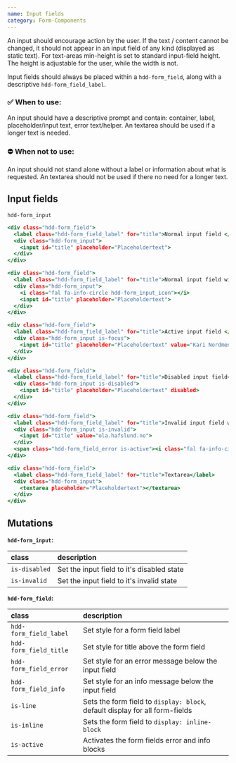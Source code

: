 ```yaml
---
name: Input fields
category: Form-Components
---
```


An input should encourage action by the user. If the text / content cannot be changed, it should not appear in an input field of any kind (displayed as static text). For text-areas min-height is set to standard input-field height. The height is adjustable for the user, while the width is not.

Input fields should always be placed within a `hdd-form_field`, along with a descriptive `hdd-form_field_label`.

### ✅ When to use: 
An input should have a descriptive prompt and contain: container, label, placeholder/input text, error text/helper. An textarea should be used if a longer text is needed. 

### ⛔ When not to use:
An input should not stand alone without a label or information about what is requested.
An textarea should not be used if there no need for a longer text.

## Input fields
`hdd-form_input`

```input-fields.html
<div class="hdd-form_field">
  <label class="hdd-form_field_label" for="title">Normal input field </label>
  <div class="hdd-form_input">
    <input id="title" placeholder="Placeholdertext">
  </div>
</div>

<div class="hdd-form_field">
  <label class="hdd-form_field_label" for="title">Normal input field with icon</label>
  <div class="hdd-form_input">
    <i class="fal fa-info-circle hdd-form_input_icon"></i>
    <input id="title" placeholder="Placeholdertext">
  </div>
</div>

<div class="hdd-form_field">
  <label class="hdd-form_field_label" for="title">Active input field </label>
  <div class="hdd-form_input is-focus">
    <input id="title" placeholder="Placeholdertext" value="Kari Nordmenn">
  </div>
</div>

<div class="hdd-form_field">
  <label class="hdd-form_field_label" for="title">Disabled input field</label>
  <div class="hdd-form_input is-disabled">
    <input id="title" placeholder="Placeholdertext" disabled>
  </div>
</div>

<div class="hdd-form_field">
  <label class="hdd-form_field_label" for="title">Invalid input field with field errormessage</label>
  <div class="hdd-form_input is-invalid">
    <input id="title" value="ola.hafslund.no">
  </div>
  <span class="hdd-form_field_error is-active"><i class="fal fa-info-circle"></i>The email must contain @</span>
</div>

<div class="hdd-form_field">
  <label class="hdd-form_field_label" for="title">Textarea</label>
  <div class="hdd-form_input">
    <textarea placeholder="Placeholdertext"></textarea>
  </div>
</div>
```

## Mutations
**`hdd-form_input`:**

| class | description|
| :--- | :--- |
| `is-disabled` | Set the input field to it's disabled state |
| `is-invalid` | Set the input field to it's invalid state |

**`hdd-form_field`:**

| class | description|
| :--- | :--- |
| `hdd-form_field_label` | Set style for a form field label |
| `hdd-form_field_title` | Set style for title above the form field|
| `hdd-form_field_error` | Set style for an error message below the input field|
| `hdd-form_field_info` | Set style for an info message below the input field| |
| `is-line` | Sets the form field to `display: block`, default display for all form-fields |
| `is-inline` | Sets the form field to `display: inline-block` |
| `is-active` | Activates the form fields error and info blocks |



